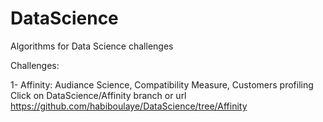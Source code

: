 DataScience
===========

Algorithms for Data Science challenges

Challenges:

1- Affinity: Audiance Science, Compatibility Measure, Customers profiling
   Click on DataScience/Affinity branch or url https://github.com/habiboulaye/DataScience/tree/Affinity
